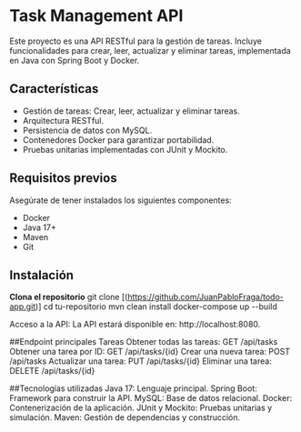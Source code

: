 # Task Management API

Este proyecto es una API RESTful para la gestión de tareas. Incluye funcionalidades para crear, leer, actualizar y eliminar tareas, implementada en Java con Spring Boot y Docker.

## Características

- Gestión de tareas: Crear, leer, actualizar y eliminar tareas.
- Arquitectura RESTful.
- Persistencia de datos con MySQL.
- Contenedores Docker para garantizar portabilidad.
- Pruebas unitarias implementadas con JUnit y Mockito.

## Requisitos previos

Asegúrate de tener instalados los siguientes componentes:

- Docker
- Java 17+
- Maven
- Git 

## Instalación

**Clona el repositorio**
   git clone [(https://github.com/JuanPabloFraga/todo-app.git)]
   cd tu-repositorio
   mvn clean install
   docker-compose up --build

Acceso a la API: La API estará disponible en: http://localhost:8080.



##Endpoint principales
Tareas
Obtener todas las tareas: GET /api/tasks
Obtener una tarea por ID: GET /api/tasks/{id}
Crear una nueva tarea: POST /api/tasks
Actualizar una tarea: PUT /api/tasks/{id}
Eliminar una tarea: DELETE /api/tasks/{id}


##Tecnologías utilizadas
Java 17: Lenguaje principal.
Spring Boot: Framework para construir la API.
MySQL: Base de datos relacional.
Docker: Contenerización de la aplicación.
JUnit y Mockito: Pruebas unitarias y simulación.
Maven: Gestión de dependencias y construcción.







